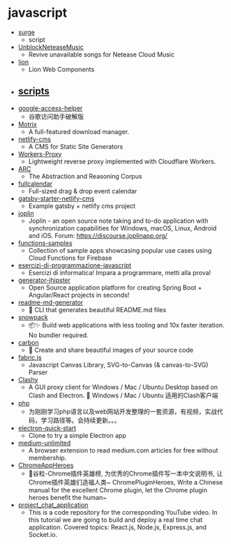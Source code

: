 # javascript
- [surge](https://github.com/yichahucha/surge)
  - script
- [UnblockNeteaseMusic](https://github.com/nondanee/UnblockNeteaseMusic)
  - Revive unavailable songs for Netease Cloud Music
- [lion](https://github.com/ing-bank/lion)
  - Lion Web Components
- [scripts](https://github.com/chavyleung/scripts)
  - 
- [google-access-helper](https://github.com/haotian-wang/google-access-helper)
  - 谷歌访问助手破解版
- [Motrix](https://github.com/agalwood/Motrix)
  - A full-featured download manager.
- [netlify-cms](https://github.com/netlify/netlify-cms)
  - A CMS for Static Site Generators
- [Workers-Proxy](https://github.com/Siujoeng-Lau/Workers-Proxy)
  - Lightweight reverse proxy implemented with Cloudflare Workers.
- [ARC](https://github.com/fchollet/ARC)
  - The Abstraction and Reasoning Corpus
- [fullcalendar](https://github.com/fullcalendar/fullcalendar)
  - Full-sized drag & drop event calendar
- [gatsby-starter-netlify-cms](https://github.com/netlify-templates/gatsby-starter-netlify-cms)
  - Example gatsby + netlify cms project
- [joplin](https://github.com/laurent22/joplin)
  - Joplin - an open source note taking and to-do application with synchronization capabilities for Windows, macOS, Linux, Android and iOS. Forum: https://discourse.joplinapp.org/
- [functions-samples](https://github.com/firebase/functions-samples)
  - Collection of sample apps showcasing popular use cases using Cloud Functions for Firebase
- [esercizi-di-programmazione-javascript](https://github.com/AlbertoOlla/esercizi-di-programmazione-javascript)
  - Esercizi di informatica! Impara a programmare, metti alla prova!
- [generator-jhipster](https://github.com/jhipster/generator-jhipster)
  - Open Source application platform for creating Spring Boot + Angular/React projects in seconds!
- [readme-md-generator](https://github.com/kefranabg/readme-md-generator)
  - 📄 CLI that generates beautiful README.md files
- [snowpack](https://github.com/pikapkg/snowpack)
  - 📦✨ Build web applications with less tooling and 10x faster iteration. No bundler required.
- [carbon](https://github.com/carbon-app/carbon)
  - 🎨 Create and share beautiful images of your source code
- [fabric.js](https://github.com/fabricjs/fabric.js)
  - Javascript Canvas Library, SVG-to-Canvas (& canvas-to-SVG) Parser
- [Clashy](https://github.com/SpongeNobody/Clashy)
  - A GUI proxy client for Windows / Mac / Ubuntu Desktop based on Clash and Electron. 🛫 Windows / Mac / Ubuntu 适用的Clash客户端
- [php](https://github.com/threadshare/php)
  - 为刚刚学习php语言以及web网站开发整理的一套资源，有视频，实战代码，学习路径等。会持续更新。。。
- [electron-quick-start](https://github.com/electron/electron-quick-start)
  - Clone to try a simple Electron app
- [medium-unlimited](https://github.com/manojVivek/medium-unlimited)
  - A browser extension to read medium.com articles for free without membership.
- [ChromeAppHeroes](https://github.com/zhaoolee/ChromeAppHeroes)
  - 🌈谷粒-Chrome插件英雄榜, 为优秀的Chrome插件写一本中文说明书, 让Chrome插件英雄们造福人类~ ChromePluginHeroes, Write a Chinese manual for the excellent Chrome plugin, let the Chrome plugin heroes benefit the human~
- [project_chat_application](https://github.com/adrianhajdin/project_chat_application)
  - This is a code repository for the corresponding YouTube video. In this tutorial we are going to build and deploy a real time chat application. Covered topics: React.js, Node.js, Express.js, and Socket.io.

